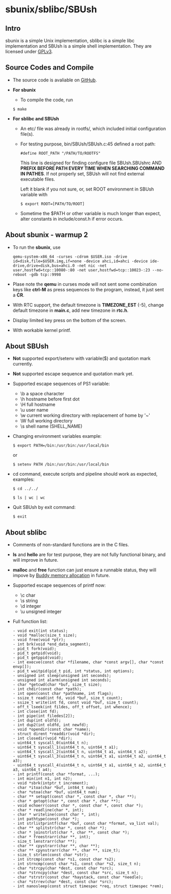 # sbunix/sblibc/SBUsh

## Intro

sbunix is a simple Unix implementation, sblibc is a simple libc implementation and SBUsh is a simple shell implementation. They are licensed under [GPLv3](http://www.gnu.org/copyleft/gpl.html). 


## Source Codes and Compile

- The source code is avaliable on [GitHub](https://github.com/waigx/sbunix).
 
- **For sbunix**
  * To compile the code, run

   ```
   $ make
   ```
- **For sblibc and SBUsh**
  * An etc/ file was already in rootfs/, which included initial configuration file(s).  
  * For testing purpose, bin/SBUsh/SBUsh.c:45 defined a root path: 
  
    ```
    #define ROOT_PATH "/PATH/TO/ROOTFS"
    ```    
    This line is designed for finding configure file SBUsh.SBUshrc AND **PREFIX BEFORE PATH EVERY TIME WHEN SEARCHING COMMAND IN PATHES**. If not properly set, SBUsh will not find external executable files.
    
    Left it blank if you not sure, or, set ROOT environment in SBUsh variable with
    
    ```
    $ export ROOT=[PATH/TO/ROOT]
    ```
  * Sometime the $PATH or other variable is much longer than expect, alter constants in include/const.h if error occurs.


## About sbunix - warmup 2
- To run the **sbunix**, use

   ```
   qemu-system-x86_64 -curses -cdrom $USER.iso -drive id=disk,file=$USER.img,if=none -device ahci,id=ahci -device ide-drive,drive=disk,bus=ahci.0 -net nic -net user,hostfwd=tcp::10080-:80 -net user,hostfwd=tcp::10023-:23 --no-reboot -gdb tcp::9998
   ```

- Plase note the **qemu** in curses mode will not sent some combination keys like **ctrl-M** as press sequences to the program, instead, it just sent a **CR**.

- With RTC support, the default timezone is **TIMEZONE_EST** (-5), change default timezone in **main.c**, add new timezone in **rtc.h**.

- Display limited key press on the bottom of the screen.

- With workable kernel printf.


## About SBUsh

- **Not** supported export/setenv with variable($) and quotation mark currently.

- **Not** supported escape sequence and quotation mark yet.

- Supported escape sequences of PS1 variable:
  * \b a space character
  * \h hostname before first dot
  * \H full hostname
  * \u user name
  * \w current working directory with replacement of home by '~'
  * \W full working directory
  * \s shell name (SHELL_NAME)
  
- Changing environment variables example:
  
  ```
  $ export PATH=/bin:/usr/bin:/usr/local/bin
  ```
  or
  
  ```
  $ setenv PATH /bin:/usr/bin:/usr/local/bin
  ```  
- cd command, execute scripts and pipeline should work as expected, examples:

  ```
  $ cd ../../
  ```
  ```
  $ ls | wc | wc
  ```
- Quit SBUsh by exit command:

  ```
  $ exit
  ```

## About sblibc

- Comments of non-standard functions are in the C files.

- **ls** and **hello** are for test purpose, they are not fully functional binary, and will improve in future.

- **malloc** and **free** function can just ensure a runnable status, they will impove by [Buddy memory allocation](http://en.wikipedia.org/wiki/Buddy_memory_allocation) in future.

- Supported escape sequences of printf now:
  * \c char
  * \s string
  * \d integer
  * \u unsigned integer

- Full function list:
  
  ```
  - void exit(int status);
  - void *malloc(size_t size);
  - void free(void *ptr);
  - int brk(void *end_data_segment);
  - pid_t fork(void);
  - pid_t getpid(void);
  - pid_t getppid(void);
  - int execve(const char *filename, char *const argv[], char *const envp[]);
  - pid_t waitpid(pid_t pid, int *status, int options);
  - unsigned int sleep(unsigned int seconds);
  - unsigned int alarm(unsigned int seconds);
  - char *getcwd(char *buf, size_t size);
  - int chdir(const char *path);
  - int open(const char *pathname, int flags);
  - ssize_t read(int fd, void *buf, size_t count);
  - ssize_t write(int fd, const void *buf, size_t count);
  - off_t lseek(int fildes, off_t offset, int whence);
  - int close(int fd);
  - int pipe(int filedes[2]);
  - int dup(int oldfd);
  - int dup2(int oldfd, int newfd);
  - void *opendir(const char *name);
  - struct dirent *readdir(void *dir);
  - int closedir(void *dir);
  - uint64_t syscall_0(uint64_t n);
  - uint64_t syscall_1(uint64_t n, uint64_t a1);
  - uint64_t syscall_2(uint64_t n, uint64_t a1, uint64_t a2);
  - uint64_t syscall_3(uint64_t n, uint64_t a1, uint64_t a2, uint64_t a3);
  - uint64_t syscall_4(uint64_t n, uint64_t a1, uint64_t a2, uint64_t a3, uint64_t a4);
  - int printf(const char *format, ...);
  - int min(int n1, int n2);
  - void *sbrk(intptr_t increment);
  - char *itoa(char *buf, int64_t num);
  - char *utoa(char *buf, uint64_t num);
  - char ** setopt(const char *, const char *, char **);
  - char * getopt(char *, const char *, char **);
  - void echoerr(const char *, const char *, const char *);
  - char * readline(char *, int); 
  - char * writeline(const char *, int);
  - int pathtype(const char *);
  - int strlistprintf(char *buf, const char *format, va_list val);
  - char ** splitstr(char *, const char *);
  - char * joinstrlst(char *, char **, const char *);
  - char * freestrarr(char **, int);
  - size_t lenstrarr(char **);
  - char ** cpystrarr(char **, char **);
  - char ** cpynstrarr(char **, char **, size_t);
  - size_t strlen(const char *str);
  - int strcmp(const char *s1, const char *s2);
  - int strncmp(const char *s1, const char *s2, size_t n);
  - char *strcpy(char *dest, const char *src);
  - char *strncpy(char *dest, const char *src, size_t n);
  - char *strstr(const char *haystack, const char *needle);
  - char *strrev(char *dest, const char *src);
  - int nanosleep(const struct timespec *req, struct timespec *rem);
  ```
